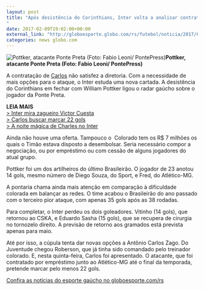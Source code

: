 ```yaml
---
layout: post
title: "Após desistência do Corinthians, Inter volta a analisar contratação de Pottker
"
date: 2017-02-09T19:02:00+00:00
external_link: "http://globoesporte.globo.com/rs/futebol/noticia/2017/02/apos-desistencia-do-corinthians-inter-volta-analisar-contratacao-de-pottker.html"
categories: news globo.com
---
```

 ![Pottker, atacante Ponte Preta (Foto: Fabio Leoni/ PontePress)](http://s2.glbimg.com/plXG25ZWreAMt0rJfS6N79vgexA=/456x0:923x317/330x225/s.glbimg.com/es/ge/f/original/2016/09/11/pottker.4.jpg "Pottker, atacante Ponte Preta (Foto: Fabio Leoni/ PontePress)")**Pottker, atacante Ponte Preta (Foto: Fabio Leoni/ PontePress)**

A contratação de [Carlos](http://globoesporte.globo.com/rs/futebol/times/internacional/noticia/2017/02/apresentado-carlos-diz-que-chega-para-incomodar-e-traca-meta-22-gols.html) não satisfez a diretoria. Com a necessidade de mais opções para o ataque, o Inter estuda uma nova cartada. A desistência do Corinthians em fechar com William Pottker ligou o radar gaúcho sobre o jogador da Ponte Preta.

**LEIA MAIS**  
[\> Inter mira zagueiro Victor Cuesta](http://globoesporte.globo.com/rs/futebol/noticia/2017/02/mais-um-zagueiro-inter-mira-argentino-victor-cuesta-do-independiente.html)  
[\> Carlos buscar marcar 22 gols](http://globoesporte.globo.com/rs/futebol/times/internacional/noticia/2017/02/apresentado-carlos-diz-que-chega-para-incomodar-e-traca-meta-22-gols.html)  
[\> A noite mágica de Charles no Inter](http://globoesporte.globo.com/rs/futebol/times/internacional/noticia/2017/02/charles-vive-noite-magica-apos-recusar-exterior-para-realizar-sonho-de-familia.html)

Ainda não houve uma oferta. Tampouco o&nbsp; Colorado tem os R$ 7 milhões os quais o Timão estava disposto a desembolsar. Seria necessário compor a negociação, ou por empréstimo ou com cessão de alguns jogadores do atual grupo.&nbsp;

Pottker foi um dos artilheiros do último Brasileirão. O jogador de 23 anotou 14 gols, mesmo número de Diego Souza, do Sport, e Fred, do Atlético-MG.

A pontaria chama ainda mais atenção em comparação à dificuldade colorada em balançar as redes. O time acabou o Brasileirão do ano passado com o terceiro pior ataque, com apenas 35 gols após as 38 rodadas.

Para completar, o Inter perdeu os dois goleadores. Vitinho (14 gols), que retornou ao CSKA, e Eduardo Sasha (15 gols), que se recupera de cirurgia no tornozelo direito. A previsão de retorno aos gramados está prevista apenas para maio.

Até por isso, a cúpula tenta dar novas opções a Antônio Carlos Zago. Do Juventude chegou Roberson, que já tinha sido comandado pelo treinador colorado. E, nesta quinta-feira, Carlos foi apresentado. O atacante, que foi contratado por empréstimo junto ao Atlético-MG até o final da temporada, pretende marcar pelo menos 22 gols.

[Confira as notícias do esporte gaúcho no globoesporte.com/rs](http://globoesporte.com/rs)

